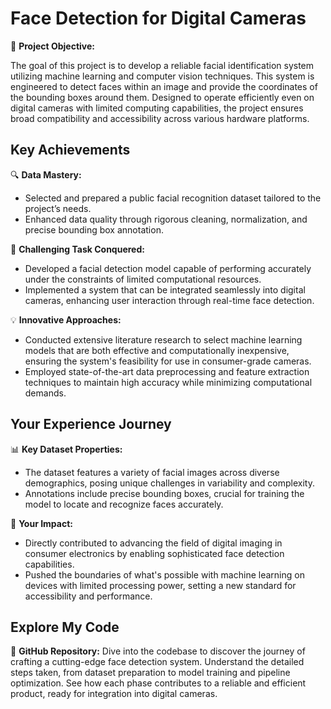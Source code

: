 # Face Detection for Digital Cameras

🎯 **Project Objective:**

The goal of this project is to develop a reliable facial identification system utilizing machine learning and computer vision techniques. This system is engineered to detect faces within an image and provide the coordinates of the bounding boxes around them. Designed to operate efficiently even on digital cameras with limited computing capabilities, the project ensures broad compatibility and accessibility across various hardware platforms.

## Key Achievements

🔍 **Data Mastery:**
  - Selected and prepared a public facial recognition dataset tailored to the project’s needs.
  - Enhanced data quality through rigorous cleaning, normalization, and precise bounding box annotation.

🌟 **Challenging Task Conquered:**
  - Developed a facial detection model capable of performing accurately under the constraints of limited computational resources.
  - Implemented a system that can be integrated seamlessly into digital cameras, enhancing user interaction through real-time face detection.

💡 **Innovative Approaches:**
  - Conducted extensive literature research to select machine learning models that are both effective and computationally inexpensive, ensuring the system's feasibility for use in consumer-grade cameras.
  - Employed state-of-the-art data preprocessing and feature extraction techniques to maintain high accuracy while minimizing computational demands.

## Your Experience Journey

📊 **Key Dataset Properties:**
  - The dataset features a variety of facial images across diverse demographics, posing unique challenges in variability and complexity.
  - Annotations include precise bounding boxes, crucial for training the model to locate and recognize faces accurately.

🔮 **Your Impact:**
  - Directly contributed to advancing the field of digital imaging in consumer electronics by enabling sophisticated face detection capabilities.
  - Pushed the boundaries of what's possible with machine learning on devices with limited processing power, setting a new standard for accessibility and performance.

## Explore My Code

🔗 **GitHub Repository:** Dive into the codebase to discover the journey of crafting a cutting-edge face detection system. Understand the detailed steps taken, from dataset preparation to model training and pipeline optimization. See how each phase contributes to a reliable and efficient product, ready for integration into digital cameras.
